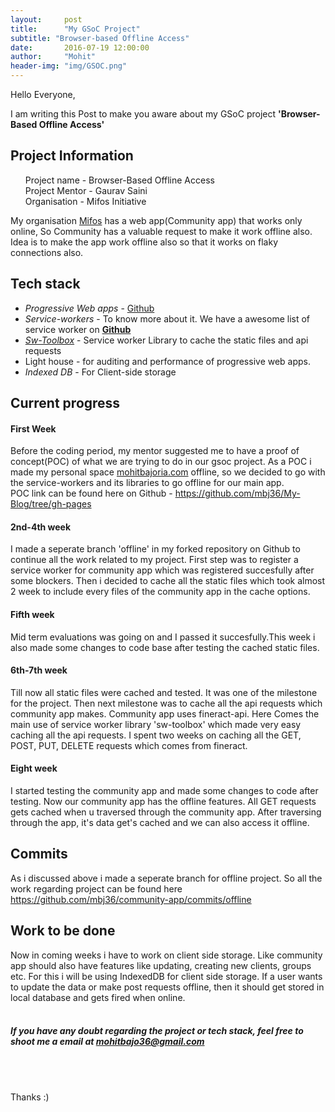 ```yaml
---
layout:     post
title:      "My GSoC Project"
subtitle: "Browser-based Offline Access" 
date:       2016-07-19 12:00:00
author:     "Mohit"
header-img: "img/GSOC.png"
---
```


Hello Everyone,

I am writing this Post to make you aware about my GSoC project <b>'Browser-Based Offline Access'</b> 

<h2>Project Information</h2>
<p>
<ul>Project name - Browser-Based Offline Access<br>
Project Mentor - Gaurav Saini<br>
Organisation - Mifos Initiative
</ul>
<p>My organisation <a href="https://mifos.org">Mifos</a> has a web app(Community app) that works only online, So Community has a valuable request to make it work offline also. Idea is to make the app work offline also so that it works on flaky connections also.</p>

<h2>Tech stack</h2>
<ul>
<li><i>Progressive Web apps</i> - <a href="https://github.com/TalAter/awesome-progressive-web-apps">Github</a></li>
<li><i>Service-workers</i> - To know more about it. We have a awesome list of service worker on <a href="https://github.com/mbj36/awesome-service-workers"><b>Github</b></a> </li>
<li><a href="https://github.com/GoogleChrome/sw-toolbox"><i>Sw-Toolbox</i></a> - Service worker Library to cache the static files and api requests</li>
<li>Light house - for auditing and performance of progressive web apps.</li>
<li><i>Indexed DB</i> - For Client-side storage</li>
</ul>

<h2>Current progress</h2>
<p>
<h4>First Week</h4>
Before the coding period, my mentor suggested me to have a proof of concept(POC) of what we are trying to do in our gsoc project. As a POC i made my personal space <a href="https://mohitbajoria.com" target="_blank">mohitbajoria.com</a> offline, so we decided to go with the service-workers and its libraries to go offline for our main app. <br>
POC link can be found here on Github - <a href="https://github.com/mbj36/My-Blog/tree/gh-pages">https://github.com/mbj36/My-Blog/tree/gh-pages</a> </p>


<p>
<h4>2nd-4th week</h4>
I made a seperate branch 'offline' in my forked repository on Github to continue all the work related to my project. First step was to register a service worker for community app which was registered succesfully after some blockers. Then i decided to cache all the static files which took almost 2 week to include every files of the community app in the cache options. </p>

<p>
<h4>Fifth week</h4>
Mid term evaluations was going on and I passed it succesfully.This week i also made some changes to code base after testing the cached static files.
</p>

<p>
<h4>6th-7th week</h4>
Till now all static files were cached and tested. It was one of the milestone for the project. Then next milestone was to cache all the api requests which community app makes. Community app uses fineract-api. Here Comes the main use of service worker library 'sw-toolbox' which made very easy caching all the api requests. I spent two weeks on caching all the GET, POST, PUT, DELETE requests which comes from fineract. 
</p>

<p>
<h4>Eight week</h4>
I started testing the community app and made some changes to code after testing. Now our community app has the offline features. All GET requests gets cached when u traversed through the community app. After traversing through the app, it's data get's cached and we can also access it offline. 
</p>

<h2>Commits</h2>
As i discussed above i made a seperate branch for offline project. So all the work regarding project can be found here
<a href="https://github.com/mbj36/community-app/commits/offline">https://github.com/mbj36/community-app/commits/offline</a>

<h2>Work to be done</h2>
Now in coming weeks i have to work on client side storage. Like community app should also have features like updating, creating new clients, groups etc. For this i will be using IndexedDB for client side storage. If a user wants to update the data or make post requests offline, then it should get stored in local database and gets fired when online.

<br>
<br>
<h5>If you have any doubt regarding the project or tech stack, feel free to shoot me a email at <a href="mailto:mohitbajo36@gmail.com">mohitbajo36@gmail.com</a> </h5>


<br>
<br>

Thanks :)
